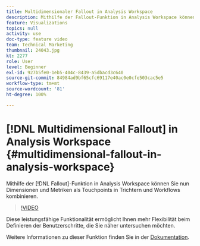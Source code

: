 ```yaml
---
title: Multidimensionaler Fallout in Analysis Workspace
description: Mithilfe der Fallout-Funktion in Analysis Workspace können Sie Dimensionen und Metriken als Touchpoints in Trichtern und Workflows kombinieren.
feature: Visualizations
topics: null
activity: use
doc-type: feature video
team: Technical Marketing
thumbnail: 24043.jpg
kt: 2277
role: User
level: Beginner
exl-id: 927b5fe0-1eb5-404c-8439-a5dbacd3c640
source-git-commit: 84984ad9bf65cfc69117e40ac0e0cfe503cac5e5
workflow-type: tm+mt
source-wordcount: '81'
ht-degree: 100%

---
```


# [!DNL Multidimensional Fallout] in Analysis Workspace {#multidimensional-fallout-in-analysis-workspace}

Mithilfe der [!DNL Fallout]-Funktion in Analysis Workspace können Sie nun Dimensionen und Metriken als Touchpoints in Trichtern und Workflows kombinieren.

>[!VIDEO](https://video.tv.adobe.com/v/24043/?quality=12&learn=on)

Diese leistungsfähige Funktionalität ermöglicht Ihnen mehr Flexibilität beim Definieren der Benutzerschritte, die Sie näher untersuchen möchten.

Weitere Informationen zu dieser Funktion finden Sie in der [Dokumentation](https://experienceleague.adobe.com/docs/analytics/analyze/analysis-workspace/visualizations/fallout/configuring-interdimensional-fallout.html?lang=de).
